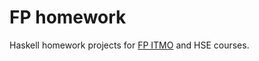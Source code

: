 # FP homework

Haskell homework projects for [FP ITMO](https://github.com/jagajaga/FP-course-ITMO) and HSE courses.
